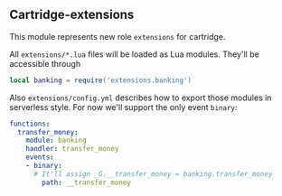 ## Cartridge-extensions

This module represents new role `extensions` for cartridge.

All `extensions/*.lua` files will be loaded as Lua modules.
They'll be accessible through

```lua
local banking = require('extensions.banking')
```

Also `extensions/config.yml` describes how to export those modules in
serverless style. For now we'll support the only event `binary`:

```yml
functions:
  transfer_money:
    module: banking
    handler: transfer_money
    events:
    - binary:
      # It'll assign _G.__transfer_money = banking.transfer_money
        path: __transfer_money
```
